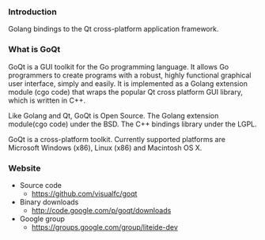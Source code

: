 ### Introduction ###
Golang bindings to the Qt cross-platform application framework.

### What is GoQt ###
GoQt is a GUI toolkit for the Go programming language. It allows Go programmers to create programs with a robust, highly functional graphical user interface, simply and easily. It is implemented as a Golang extension module (cgo code) that wraps the popular Qt cross platform GUI library, which is written in C++.

Like Golang and Qt, GoQt  is Open Source. The Golang extension module(cgo code) under the BSD. The C++ bindings library under the LGPL.

GoQt is a cross-platform toolkit. Currently supported platforms are  Microsoft Windows (x86),  Linux (x86)  and Macintosh OS X.

### Website ###
  * Source code
    * https://github.com/visualfc/goqt
  * Binary downloads
    * http://code.google.com/p/goqt/downloads
  * Google group
    * https://groups.google.com/group/liteide-dev